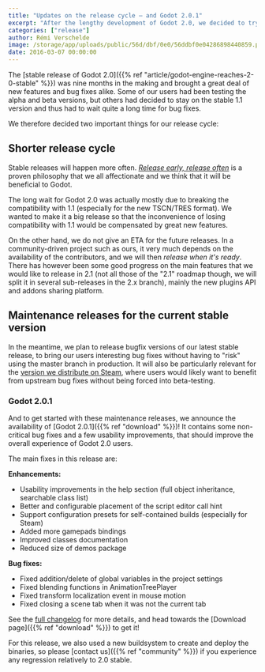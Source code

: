 ```yaml
---
title: "Updates on the release cycle – and Godot 2.0.1"
excerpt: "After the lengthy development of Godot 2.0, we decided to try to have a shorter release cycle (therefore with several releases in the 2.x branch instead of the massive 2.1 release planned up to now) and to provide maintenance releases for the current stable branch. As a start, Godot 2.0.1 is released with several usability enhancements and bug fixes."
categories: ["release"]
author: Rémi Verschelde
image: /storage/app/uploads/public/56d/dbf/0e0/56ddbf0e04286898440859.png
date: 2016-03-07 00:00:00
---
```


The [stable release of Godot 2.0]({{% ref "article/godot-engine-reaches-2-0-stable" %}}) was nine months in the making and brought a great deal of new features and bug fixes alike. Some of our users had been testing the alpha and beta versions, but others had decided to stay on the stable 1.1 version and thus had to wait quite a long time for bug fixes.

We therefore decided two important things for our release cycle:

## Shorter release cycle

Stable releases will happen more often. [*Release early, release often*](https://en.wikipedia.org/wiki/Release_early,_release_often) is a proven philosophy that we all affectionate and we think that it will be beneficial to Godot.

The long wait for Godot 2.0 was actually mostly due to breaking the compatibility with 1.1 (especially for the new TSCN/TRES format). We wanted to make it a big release so that the inconvenience of losing compatibility with 1.1 would be compensated by great new features.

On the other hand, we do not give an ETA for the future releases. In a community-driven project such as ours, it very much depends on the availability of the contributors, and we will then *release when it's ready*. There has however been some good progress on the main features that we would like to release in 2.1 (not all those of the "2.1" roadmap though, we will split it in several sub-releases in the 2.x branch), mainly the new plugins API and addons sharing platform.

## Maintenance releases for the current stable version

In the meantime, we plan to release bugfix versions of our latest stable release, to bring our users interesting bug fixes without having to "risk" using the master branch in production. It will also be particularly relevant for the [version we distribute on Steam](https://store.steampowered.com/app/404790), where users would likely want to benefit from upstream bug fixes without being forced into beta-testing.

### Godot 2.0.1

And to get started with these maintenance releases, we announce the availability of [Godot 2.0.1]({{% ref "download" %}})! It contains some non-critical bug fixes and a few usability improvements, that should improve the overall experience of Godot 2.0 users.

The main fixes in this release are:

**Enhancements:**

- Usability improvements in the help section (full object inheritance, searchable class list)
- Better and configurable placement of the script editor call hint
- Support configuration presets for self-contained builds (especially for Steam)
- Added more gamepads bindings
- Improved classes documentation
- Reduced size of demos package

**Bug fixes:**

- Fixed addition/delete of global variables in the project settings
- Fixed blending functions in AnimationTreePlayer
- Fixed transform localization event in mouse motion
- Fixed closing a scene tab when it was not the current tab

See the [full changelog](http://downloads.tuxfamily.org/godotengine/2.0.1/Godot_v2.0.1_stable_changelog.txt) for more details, and head towards the [Download page]({{% ref "download" %}}) to get it!

For this release, we also used a new buildsystem to create and deploy the binaries, so please [contact us]({{% ref "community" %}}) if you experience any regression relatively to 2.0 stable.
